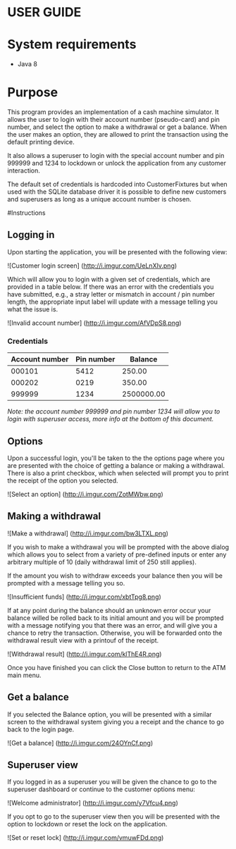 # USER GUIDE

# System requirements

* Java 8

# Purpose

This program provides an implementation of a cash machine simulator. It allows the user to login with their account number (pseudo-card) and pin number, and select
the option to make a withdrawal or get a balance. When the user makes an option, they are allowed to print the transaction using the default printing device.

It also allows a superuser to login with the special account number and pin 999999 and 1234 to lockdown or unlock the application from any customer interaction.

The default set of credentials is hardcoded into CustomerFixtures but when used with the SQLite database driver it is possible to define new customers and superusers
as long as a unique account number is chosen.

#Instructions

## Logging in

Upon starting the application, you will be presented with the following view:

![Customer login screen]
(http://i.imgur.com/UeLnXIv.png)

Which will allow you to login with a given set of credentials, which are provided in a table below. 
If there was an error with the credentials you have submitted, e.g., a stray letter or mismatch in account / pin number length, the appropriate input label will update with a message telling you what the issue is.

![Invalid account number]
(http://i.imgur.com/AfVDpS8.png)

### Credentials

| Account number | Pin number | Balance |
|-------------------------|------------------|-------------|
|  000101               | 5412            | 250.00  |
|  000202               | 0219            | 350.00  |
|  999999               | 1234            | 2500000.00 |

*Note: the account number 999999 and pin number 1234 will allow you to login with superuser access, more info at the bottom of this document.*

## Options

Upon a successful login, you'll be taken to the the options page where you are presented with the choice of getting a balance or making a withdrawal. There is also a print checkbox, which when selected will prompt you to print the receipt of the option you selected.

![Select an option]
(http://i.imgur.com/ZotMWbw.png)

## Making a withdrawal

![Make a withdrawal]
(http://i.imgur.com/bw3LTXL.png)

If you wish to make a withdrawal you will be prompted with the above dialog which allows you to select from a variety of pre-defined inputs or enter any arbitrary multiple of 10 (daily withdrawal limit of 250 still applies).

If the amount you wish to withdraw exceeds your balance then you will be prompted with a message telling you so.

![Insufficient funds]
(http://i.imgur.com/xbtTpg8.png)

If at any point during the balance should an unknown error occur your balance willed be rolled back to its initial amount and you will be prompted with a message notifying you that there was an error, and will give you a chance to retry the transaction. Otherwise, you will be forwarded onto the withdrawal result view with a printouf of the receipt.

![Withdrawal result]
(http://i.imgur.com/klThE4R.png)

Once you have finished you can click the Close button to return to the ATM main menu.

## Get a balance

If you selected the Balance option, you will be presented with a similar screen to the withdrawal system giving you a receipt and the chance to go back to the login page.

![Get a balance]
(http://i.imgur.com/24OYnCf.png)

## Superuser view

If you logged in as a superuser you will be given the chance to go to the superuser dashboard or continue to the customer options menu:

![Welcome administrator]
(http://i.imgur.com/y7Vfcu4.png)

If you opt to go to the superuser view then you will be presented with the option to lockdown or reset the lock on the application.

![Set or reset lock]
(http://i.imgur.com/vmuwFDd.png)
